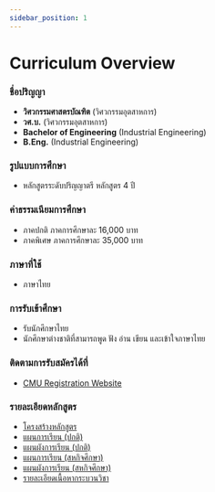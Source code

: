 ```yaml
---
sidebar_position: 1
---
```


# Curriculum Overview

### ชื่อปริญญา

- **วิศวกรรมศาสตรบัณฑิต** (วิศวกรรมอุตสาหการ)
- **วศ.บ.** (วิศวกรรมอุตสาหการ)
- **Bachelor of Engineering** (Industrial Engineering)
- **B.Eng.** (Industrial Engineering)

### รูปแบบการศึกษา

- หลักสูตรระดับปริญญาตรี หลักสูตร 4 ปี

### ค่าธรรมเนียมการศึกษา

- ภาคปกติ ภาคการศึกษาละ 16,000 บาท
- ภาคพิเศษ ภาคการศึกษาละ 35,000 บาท

### ภาษาที่ใช้

- ภาษาไทย

### การรับเข้าศึกษา

- รับนักศึกษาไทย
- นักศึกษาต่างชาติที่สามารถพูด ฟัง อ่าน เขียน และเข้าใจภาษาไทย

### ติดตามการรับสมัครได้ที่

- [CMU Registration Website](https://www1.reg.cmu.ac.th/ugradapply)

### รายละเอียดหลักสูตร

- [โครงสร้างหลักสูตร](/files/undergrad_th/structure.pdf)
- [แผนการเรียน (ปกติ) ](/files/undergrad_th/study_plan_regular.pdf)
- [แผนผังการเรียน (ปกติ)](/files/undergrad_th/study_plan_chart_regular.pdf)
- [แผนการเรียน (สหกิจศึกษา)](/files/undergrad_th/study_plan_coop.pdf)
- [แผนผังการเรียน (สหกิจศึกษา)](/files/undergrad_th/study_plan_chart_coop.pdf)
- [รายละเอียดเนื้อหากระบวนวิชา](/files/undergrad_th/course_des.pdf)
